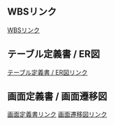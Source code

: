
## WBSリンク
[WBSリンク](https://docs.google.com/spreadsheets/d/1PYiq_OZkdr6JTQH4BQGHusLNsMX4-xou5O-YmV2vgUk/edit?usp=sharing)

## テーブル定義書 / ER図
[テーブル定義書 / ER図リンク](https://docs.google.com/spreadsheets/d/1PYiq_OZkdr6JTQH4BQGHusLNsMX4-xou5O-YmV2vgUk/edit#gid=416278653)

## 画面定義書 / 画面遷移図
[画面定義書リンク](https://app.diagrams.net/#G1Qcz-5UGcTvuk0KFnYwtmRNqSXfCwGTPp)
[画面遷移図リンク](https://app.diagrams.net/#G1AGL__0T2XZ_u-yzyteMitJu8uMN_qvrr#%7B%22pageId%22%3A%22F90_gH89gaeplY-ws9_3%22%7D)
